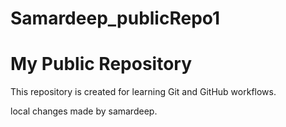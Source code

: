 # Samardeep_publicRepo1
# My Public Repository

This repository is created for learning Git and GitHub workflows.  
  
local changes made by samardeep.
